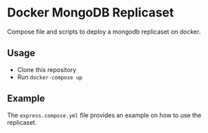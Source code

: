 # Docker MongoDB Replicaset

Compose file and scripts to deploy a mongodb replicaset on docker.

## Usage

- Clone this repository
- Run `docker-compose up`

## Example

The `express.compose.yml` file provides an example on how to use the replicaset.
